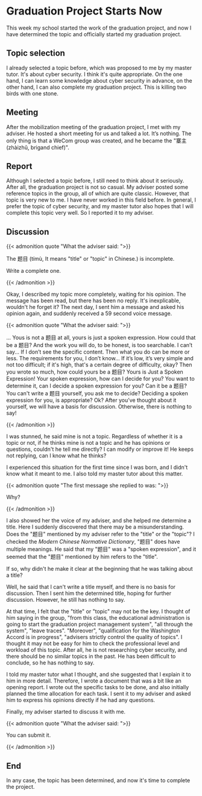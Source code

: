 # Graduation Project Starts Now


This week my school started the work of the graduation project, and now I have determined the topic and officially started my graduation project.
<!--more-->

## Topic selection

I already selected a topic before, which was proposed to me by my master tutor. It's about cyber security. I think it's quite appropriate. On the one hand, I can learn some knowledge about cyber security in advance, on the other hand, I can also complete my graduation project. This is killing two birds with one stone.

## Meeting

After the mobilization meeting of the graduation project, I met with my adviser. He hosted a short meeting for us and talked a lot. It’s nothing. The only thing is that a WeCom group was created, and he became the "寨主 (zhàizhǔ, brigand chief)".

## Report

Although I selected a topic before, I still need to think about it seriously. After all, the graduation project is not so casual. My adviser posted some reference topics in the group, all of which are quite classic. However, that topic is very new to me. I have never worked in this field before. In general, I prefer the topic of cyber security, and my master tutor also hopes that I will complete this topic very well. So I reported it to my adviser.

## Discussion

{{< admonition quote "What the adviser said: ">}}

The 题目 (tímù, It means "title" or "topic" in Chinese.) is incomplete.

Write a complete one.

{{< /admonition >}}

Okay, I described my topic more completely, waiting for his opinion. The message has been read, but there has been no reply. It's inexplicable, wouldn't he forget it? The next day, I sent him a message and asked his opinion again, and suddenly received a 59 second voice message.

{{< admonition quote "What the adviser said: ">}}

... Yous is not a 题目 at all, yours is just a spoken expression. How could that be a 题目? And the work you will do, to be honest, is too searchable. I can’t say... If I don’t see the specific content. Then what you do can be more or less. The requirements for you, I don’t know... If it’s low, it’s very simple and not too difficult; if it's high, that's a certain degree of difficulty, okay? Then you wrote so much, how could yours be a 题目? Yours is Just a Spoken Expression! Your spoken expression, how can I decide for you? You want to determine it, can I decide a spoken expression for you? Can it be a 题目? You can't write a 题目 yourself, you ask me to decide? Deciding a spoken expression for you, is appropriate? Ok? After you’ve thought about it yourself, we will have a basis for discussion. Otherwise, there is nothing to say!

{{< /admonition >}}

I was stunned, he said mine is not a topic. Regardless of whether it is a topic or not, if he thinks mine is not a topic and he has opinions or questions, couldn't he tell me directly? I can modify or improve it! He keeps not replying, can I know what he thinks?

I experienced this situation for the first time since I was born, and I didn't know what it meant to me. I also told my master tutor about this matter.

{{< admonition quote "The first message she replied to was: ">}}

Why?

{{< /admonition >}}

I also showed her the voice of my adviser, and she helped me determine a title. Here I suddenly discovered that there may be a misunderstanding. Does the "题目" mentioned by my adviser refer to the "title" or the "topic"? I checked the *Modern Chinese Normative Dictionary*, "题目" does have multiple meanings. He said that my "题目" was a "spoken expression", and it seemed that the "题目" mentioned by him refers to the "title".

If so, why didn't he make it clear at the beginning that he was talking about a title?

Well, he said that I can't write a title myself, and there is no basis for discussion. Then I sent him the determined title, hoping for further discussion. However, he still has nothing to say.

At that time, I felt that the "title" or "topic" may not be the key. I thought of him saying in the group, "from this class, the educational administration is going to start the graduation project management system", "all through the system", "leave traces". "Moreover", "qualification for the Washington Accord is in progress", "advisers strictly control the quality of topics". I thought it may not be easy for him to check the professional level and workload of this topic. After all, he is not researching cyber security, and there should be no similar topics in the past. He has been difficult to conclude, so he has nothing to say.

I told my master tutor what I thought, and she suggested that I explain it to him in more detail. Therefore, I wrote a document that was a bit like an opening report. I wrote out the specific tasks to be done, and also initially planned the time allocation for each task. I sent it to my adviser and asked him to express his opinions directly if he had any questions.

Finally, my adviser started to discuss it with me.

{{< admonition quote "What the adviser said: ">}}

You can submit it.

{{< /admonition >}}

## End

In any case, the topic has been determined, and now it's time to complete the project.

